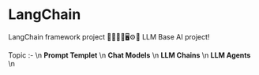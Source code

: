 # LangChain
LangChain framework project 🤖🧠🧑‍💻🖥️⚙️🦾 LLM Base AI project!

Topic :- \n
**Prompt Templet** \n
**Chat Models** \n
**LLM Chains** \n
**LLM Agents** \n